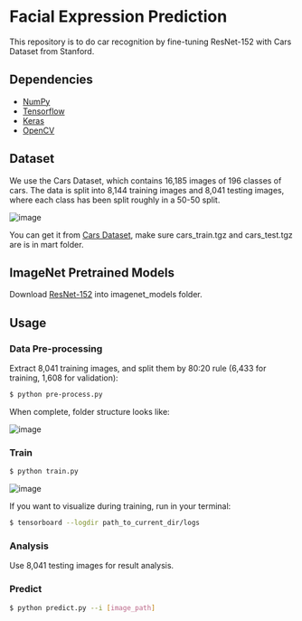 # Facial Expression Prediction


This repository is to do car recognition by fine-tuning ResNet-152 with Cars Dataset from Stanford.


## Dependencies

- [NumPy](http://docs.scipy.org/doc/numpy-1.10.1/user/install.html)
- [Tensorflow](https://www.tensorflow.org/versions/r0.8/get_started/os_setup.html)
- [Keras](https://keras.io/#installation)
- [OpenCV](https://opencv-python-tutroals.readthedocs.io/en/latest/)

## Dataset

We use the Cars Dataset, which contains 16,185 images of 196 classes of cars. The data is split into 8,144 training images and 8,041 testing images, where each class has been split roughly in a 50-50 split.

 ![image](https://github.com/foamliu/Car-Recognition/raw/master/images/random.png)

You can get it from [Cars Dataset](https://ai.stanford.edu/~jkrause/cars/car_dataset.html), make sure cars_train.tgz and cars_test.tgz are is in mart folder.

## ImageNet Pretrained Models

Download [ResNet-152](https://drive.google.com/file/d/0Byy2AcGyEVxfeXExMzNNOHpEODg/view?usp=sharing) into imagenet_models folder.

## Usage

### Data Pre-processing
Extract 8,041 training images, and split them by 80:20 rule (6,433 for training, 1,608 for validation):
```bash
$ python pre-process.py
```
 When complete, folder structure looks like:

 ![image](https://github.com/foamliu/Car-Recognition/raw/master/images/data.png)

### Train
```bash
$ python train.py
```
 ![image](https://github.com/foamliu/Car-Recognition/raw/master/images/train.png)

If you want to visualize during training, run in your terminal:
```bash
$ tensorboard --logdir path_to_current_dir/logs
```

### Analysis
Use 8,041 testing images for result analysis.


### Predict
```bash
$ python predict.py --i [image_path]
```